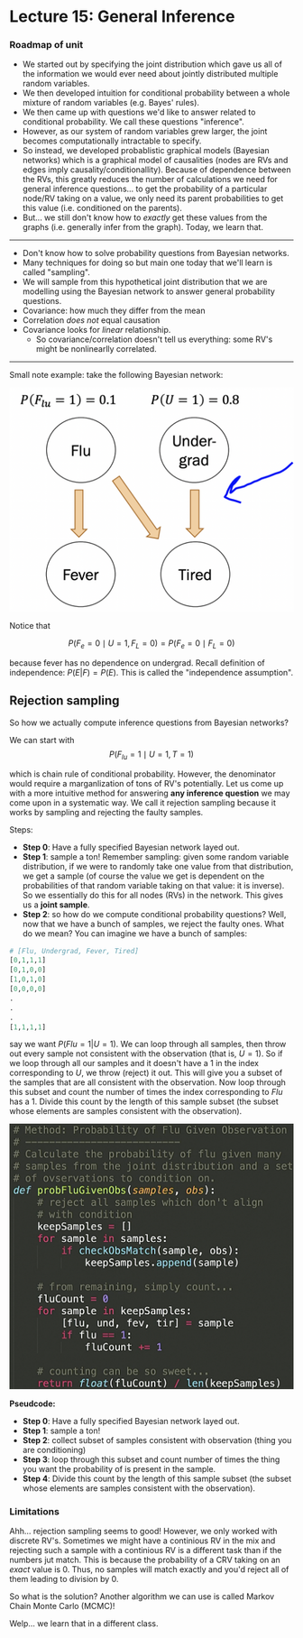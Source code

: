 # Lecture 15: General Inference 

### Roadmap of unit 
- We started out by specifying the joint distribution which gave us all of the information we would ever need about jointly distributed multiple random variables. 
- We then developed intuition for conditional probability between a whole mixture of random variables (e.g. Bayes' rules). 
- We then came up with questions we'd like to answer related to conditional probability. We call these questions "inference". 
- However, as our system of random variables grew larger, the joint becomes computationally intractable to specify. 
- So instead, we developed probablistic graphical models (Bayesian networks) which is a graphical model of causalities (nodes are RVs and edges imply causality/conditionallity). Because of dependence between the RVs, this greatly reduces the number of calculations we need for general inference questions... to get the probability of a particular node/RV taking on a value, we only need its parent probabilities to get this value (i.e. conditioned on the parents). 
- But... we still don't know how to *exactly* get these values from the graphs (i.e. generally infer from the graph). Today, we learn that. 
--- 

- Don't know how to solve probability questions from Bayesian networks. 
- Many techniques for doing so but main one today that we'll learn is called "sampling". 
- We will sample from this hypothetical joint distribution that we are modelling using the Bayesian network to answer general probability questions. 
- Covariance: how much they differ from the mean 
- Correlation *does not* equal causation 
- Covariance looks for *linear* relationship. 
	- So covariance/correlation doesn't tell us everything: some RV's might be nonlinearlly correlated. 
--- 

Small note example: take the following Bayesian network: 

![|300](attachments/Pasted%20image%2020220316224935.png)




Notice that 

$$
P\left(F_{e}=0 \mid U=1, F_{L}=0\right) = P\left(F_{e}=0 \mid F_{L} = 0 \right)
$$

because fever has no dependence on undergrad. Recall definition of independence: $P(E|F) = P(E)$. This is called the "independence assumption". 


## Rejection sampling 

So how we actually compute inference questions from Bayesian networks? 

We can start with 
$$
P\left(F_{l u}=1 \mid U=1, T=1\right)
$$

which is chain rule of conditional probability. However, the denominator would require a marganlization of tons of RV's potentially. Let us come up with a more intuitive method for answering **any inference question** we may come upon in a systematic way. We call it rejection sampling because it works by sampling and rejecting the faulty samples. 

Steps: 
- **Step 0**: Have a fully specified Bayesian network layed out. 
- **Step 1**: sample a ton! 
Remember sampling: given some random variable distribution, if we were to randomly take one value from that distribution, we get a sample (of course the value we get is dependent on the probabilities of that random variable taking on that value: it is inverse). So we essentially do this for all nodes (RVs) in the network. This gives us a **joint sample**. 
- **Step 2**: so how do we compute conditional probability questions? Well, now that we have a bunch of samples, we reject the faulty ones. What do we mean? 
You can imagine we have a bunch of samples: 
```python
# [Flu, Undergrad, Fever, Tired] 
[0,1,1,1]
[0,1,0,0]
[1,0,1,0]
[0,0,0,0]
.
.
.
[1,1,1,1]
```
say we want $P(Flu = 1 | U = 1)$. We can loop through all samples, then throw out every sample not consistent with the observation (that is, $U=1$). So if we loop through all our samples and it doesn't have a $1$ in the index corresponding to $U$, we throw (reject) it out. 
This will give you a subset of the samples that are all consistent with the observation. Now loop through this subset and count the number of times the index corresponding to $Flu$ has a $1$. Divide this count by the length of this sample subset (the subset whose elements are samples consistent with the observation). 

![|500](attachments/Pasted%20image%2020220316233341.png)

**Pseudcode:** 
- **Step 0**: Have a fully specified Bayesian network layed out. 
- **Step 1**: sample a ton! 
- **Step 2**: collect subset of samples consistent with observation (thing you are conditioning)
- **Step 3**: loop through this subset and count number of times the thing you want the probability of is present in the sample. 
- **Step 4**: Divide this count by the length of this sample subset (the subset whose elements are samples consistent with the observation). 


### Limitations

Ahh... rejection sampling seems to good! However, we only worked with discrete RV's. Sometimes we might have a continious RV in the mix and rejecting such a sample with a continious RV is a different task than if the numbers jut match. This is because the probability of a CRV taking on an *exact* value is 0. Thus, no samples will match exactly and you'd reject all of them leading to division by 0. 

So what is the solution? Another algorithm we can use is called Markov Chain Monte Carlo (MCMC)! 

Welp... we learn that in a different class. 